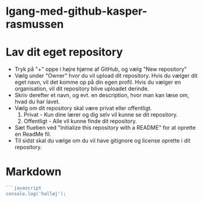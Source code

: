 # Igang-med-github-kasper-rasmussen

# Lav dit eget repository

- Tryk på "+" oppe i højre hjørne af GitHub, og vælg "New repository"
- Vælg under "Owner" hvor du vil upload dit repository. Hvis du vælger dit eget navn, vil det komme op på din egen profil. Hvis du vælger en organisation, vil dit repository blive uploadet derinde. 
- Skriv derefter et navn, og evt. en description, hvor man kan læse om, hvad du har lavet.
- Vælg om dit repository skal være privat eller offentligt. 
    1. Privat - Kun dine lærer og dig selv vil kunne se dit repository.
    2. Offentligt - Alle vil kunne finde dit repository.
- Sæt flueben ved "Initialize this repository with a README" for at oprette en ReadMe fil.
- Til sidst skal du vælge om du vil have gitignore og license oprette i dit repository.

# Markdown
```javascript
```javascript
console.log('halløj');
```